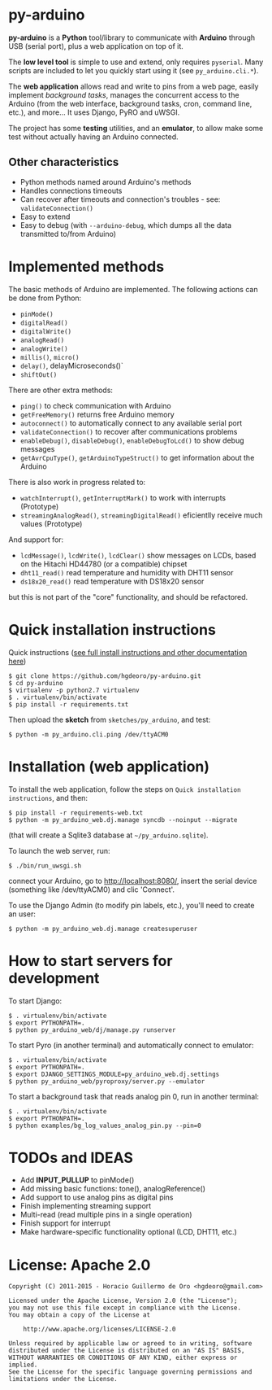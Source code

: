 py-arduino
==========

**py-arduino** is a **Python** tool/library to communicate with **Arduino**
through USB (serial port), plus a web application on top of it.

The **low level tool** is simple to use and extend, only requires `pyserial`.
Many scripts are included to let you quickly start using it (see `py_arduino.cli.*`).

The **web application** allows read and write to pins from a web page,
easily implement _background tasks_, manages the concurrent access to the Arduino
(from the web interface, background tasks, cron, command line, etc.), and more...
It uses Django, PyRO and uWSGI.

The project has some **testing** utilities, and an **emulator**, to allow make some
test without actually having an Arduino connected.

## Other characteristics

* Python methods named around Arduino's methods
* Handles connections timeouts
* Can recover after timeouts and connection's troubles - see: `validateConnection()`
* Easy to extend
* Easy to debug (with `--arduino-debug`, which dumps all the data transmitted to/from Arduino)

Implemented methods  
===================

The basic methods of Arduino are implemented. The following actions can be done from Python: 

* `pinMode()`
* `digitalRead()`
* `digitalWrite()`
* `analogRead()`
* `analogWrite()`
* `millis()`, `micro()`
* `delay()`, delayMicroseconds()`
* `shiftOut()`

There are other extra methods:

* `ping()` to check communication with Arduino
* `getFreeMemory()` returns free Arduino memory
* `autoconnect()` to automatically connect to any available serial port
* `validateConnection()` to recover after communications problems
* `enableDebug()`, `disableDebug()`, `enableDebugToLcd()` to show debug messages
* `getAvrCpuType()`, `getArduinoTypeStruct()` to get information about the Arduino

There is also work in progress related to:

* `watchInterrupt()`, `getInterruptMark()` to work with interrupts (Prototype)
* `streamingAnalogRead()`, `streamingDigitalRead()` eficientlly receive much values (Prototype)

And support for:

* `lcdMessage()`, `lcdWrite()`, `lcdClear()` show messages on LCDs, based on the Hitachi HD44780 (or a compatible) chipset
* `dht11_read()` read temperature and humidity with DHT11 sensor
* `ds18x20_read()` read temperature with DS18x20 sensor

but this is not part of the "core" functionality, and should be refactored.


Quick installation instructions
===============================

Quick instructions ([see full install instructions and other documentation here](http://hgdeoro.github.io/py-arduino/))

    $ git clone https://github.com/hgdeoro/py-arduino.git
    $ cd py-arduino
    $ virtualenv -p python2.7 virtualenv
    $ . virtualenv/bin/activate
    $ pip install -r requirements.txt

Then upload the __sketch__ from `sketches/py_arduino`, and test:

    $ python -m py_arduino.cli.ping /dev/ttyACM0


Installation (web application)
==============================

To install the web application, follow the steps on `Quick installation instructions`, and then:

    $ pip install -r requirements-web.txt
    $ python -m py_arduino_web.dj.manage syncdb --noinput --migrate

(that will create a Sqlite3 database at `~/py_arduino.sqlite`).

To launch the web server, run:

    $ ./bin/run_uwsgi.sh

connect your Arduino, go to [http://localhost:8080/](http://localhost:8080/),
insert the serial device (something like /dev/ttyACM0)
and clic 'Connect'.

To use the Django Admin (to modify pin labels, etc.), you'll need to create an user:

    $ python -m py_arduino_web.dj.manage createsuperuser


<!--
How it works 
------------

First connect to the Arduino. 

![Connect](https://raw.github.com/hgdeoro/py-arduino-proxy/master/examples/arduino-proxy-connect.png "Connect")

Once connected, we can execute the methods on the instance of PyArduino. For example, to read a digital pin: 

![Digital Read](https://raw.github.com/hgdeoro/py-arduino-proxy/master/examples/arduino-proxy-digital-read.png "Digital Read")

To set output HIGH on a digital pin: 

![Digital Write](https://raw.github.com/hgdeoro/py-arduino-proxy/master/examples/arduino-proxy-digital-write.png "Digital Write")
-->

<!--
Videos!
=======

* [Web interface + emulator + analog pins](http://www.youtube.com/watch?v=fMhAJlvZQco "Web interface + emulator + analog pins")
* [Web interface](http://www.youtube.com/watch?v=QE6UJSs3b6Q "Web interface")
* [Testing shiftOut and 8 LEDs with py-arduino](http://www.youtube.com/watch?v=_9MselaKcdU "Testing shiftOut and 8 LEDs with py-arduino")
* [Writing a custom method in py-arduino](http://www.youtube.com/watch?v=2kgQpQqTVUU "Writing a custom method in py-arduino")
* [Testing RGB leds with py-arduino UI](http://www.youtube.com/watch?v=yM1ZaTFAZwc "Testing RGB leds with py-arduino UI")
-->

<!--
Python API
==========

You can get some initial API documentation [here](http://www.hgdeoro.com.ar/~horacio/py-arduino-proxy/index.html).
-->

How to start servers for development
====================================

To start Django:

    $ . virtualenv/bin/activate
    $ export PYTHONPATH=.
    $ python py_arduino_web/dj/manage.py runserver

To start Pyro (in another terminal) and automatically connect to emulator:

    $ . virtualenv/bin/activate
    $ export PYTHONPATH=.
    $ export DJANGO_SETTINGS_MODULE=py_arduino_web.dj.settings
    $ python py_arduino_web/pyroproxy/server.py --emulator

To start a background task that reads analog pin 0, run in another terminal:

    $ . virtualenv/bin/activate
    $ export PYTHONPATH=.
    $ python examples/bg_log_values_analog_pin.py --pin=0


TODOs and IDEAS
===============

* Add **INPUT_PULLUP** to pinMode()
* Add missing basic functions: tone(), analogReference()
* Add support to use analog pins as digital pins
* Finish implementing streaming support
* Multi-read (read multiple pins in a single operation)
* Finish support for interrupt
* Make hardware-specific functionality optional (LCD, DHT11, etc.)

License: Apache 2.0
===================

    Copyright (C) 2011-2015 - Horacio Guillermo de Oro <hgdeoro@gmail.com>

    Licensed under the Apache License, Version 2.0 (the "License");
    you may not use this file except in compliance with the License.
    You may obtain a copy of the License at

        http://www.apache.org/licenses/LICENSE-2.0

    Unless required by applicable law or agreed to in writing, software
    distributed under the License is distributed on an "AS IS" BASIS,
    WITHOUT WARRANTIES OR CONDITIONS OF ANY KIND, either express or implied.
    See the License for the specific language governing permissions and
    limitations under the License.
